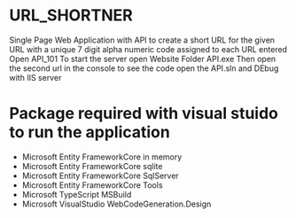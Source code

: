 # URL_SHORTNER
Single Page Web Application with API to create a short URL for the given URL with a unique 7 digit  alpha numeric  code assigned to each URL entered
Open API_101
To start the server open Website Folder
API.exe
Then open the second url in the console
to see the code open the API.sln and DEbug with IIS server 

# Package required with visual stuido to run the application
* Microsoft Entity FrameworkCore in memory
* Microsoft Entity FrameworkCore sqlite
* Microsoft Entity FrameworkCore SqlServer
* Microsoft Entity FrameworkCore Tools
* Microsoft TypeScript MSBuild
* Microsoft VisualStudio WebCodeGeneration.Design
